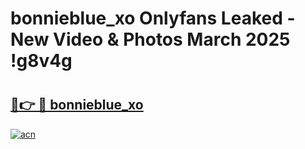 # bonnieblue_xo Onlyfans Leaked - New Video & Photos March 2025 !g8v4g

# <h2><a href="https://fqbrso.iuczelnia.edu.pl?title=bonnieblue_xo&ref=g8v4g">🔗👉 🔴 bonnieblue_xo</a></h2>

[![acn](https://github.com/user-attachments/assets/0f9c940e-d8b0-45ae-aac7-cd30a18b3e1c)](https://fqbrso.iuczelnia.edu.pl?title=bonnieblue_xo&ref=g8v4g)

